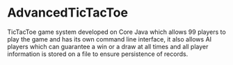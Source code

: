 # AdvancedTicTacToe
TicTacToe game system developed on Core Java which allows 99 players to play the game and has its own command line interface, 
it also allows AI players which can guarantee a win or a draw at all times and all player information is stored on a file to ensure persistence of records.
